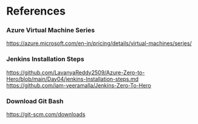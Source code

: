 # References

### Azure Virtual Machine Series 
https://azure.microsoft.com/en-in/pricing/details/virtual-machines/series/

### Jenkins Installation Steps
https://github.com/LavanyaReddy2509/Azure-Zero-to-Hero/blob/main/Day04/jenkins-Installation-steps.md
https://github.com/iam-veeramalla/Jenkins-Zero-To-Hero

### Download Git Bash
https://git-scm.com/downloads
